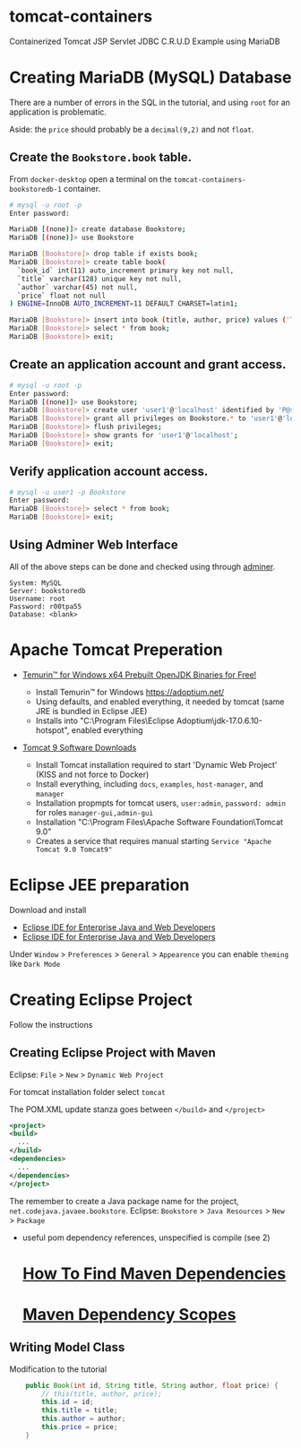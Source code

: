 # tomcat-containers
Containerized Tomcat JSP Servlet JDBC C.R.U.D Example using MariaDB

# Creating MariaDB (MySQL) Database

There are a number of errors in the SQL in the tutorial, and using `root` for an application is problematic.

Aside: the `price` should probably be a `decimal(9,2)` and not `float`.

## Create the `Bookstore.book` table.

From `docker-desktop` open a terminal on the `tomcat-containers-bookstoredb-1` container.

```bash
# mysql -u root -p
Enter password:

MariaDB [(none)]> create database Bookstore;
MariaDB [(none)]> use Bookstore

MariaDB [Bookstore]> drop table if exists book;
MariaDB [Bookstore]> create table book(
  `book_id` int(11) auto_increment primary key not null,
  `title` varchar(128) unique key not null,
  `author` varchar(45) not null,
  `price` float not null
) ENGINE=InnoDB AUTO_INCREMENT=11 DEFAULT CHARSET=latin1;

MariaDB [Bookstore]> insert into book (title, author, price) values ('Thinking in Java', 'Bruce Eckel', '25.69');
MariaDB [Bookstore]> select * from book;
MariaDB [Bookstore]> exit;
```

## Create an application account and grant access.

```bash
# mysql -u root -p
Enter password:
MariaDB [(none)]> use Bookstore;
MariaDB [Bookstore]> create user 'user1'@'localhost' identified by 'P@ssw0rd';
MariaDB [Bookstore]> grant all privileges on Bookstore.* to 'user1'@'localhost';
MariaDB [Bookstore]> flush privileges;
MariaDB [Bookstore]> show grants for 'user1'@'localhost';
MariaDB [Bookstore]> exit;
```
## Verify application account access.

```bash
# mysql -u user1 -p Bookstore
Enter password:
MariaDB [Bookstore]> select * from book;
MariaDB [Bookstore]> exit;
```
## Using Adminer Web Interface

All of the above steps can be done and checked using through [adminer](http://localhost:8395/).

```
System: MySQL
Server: bookstoredb
Username: root
Password: r00tpa55
Database: <blank>
```

# Apache Tomcat Preperation

* [Temurin™ for Windows x64 Prebuilt OpenJDK Binaries for Free!](https://adoptium.net/)
  * Install Temurin™ for Windows https://adoptium.net/ 
  * Using defaults, and enabled everything, it needed by tomcat (same JRE is bundled in Eclipse JEE)
  * Installs into "C:\Program Files\Eclipse Adoptium\jdk-17.0.6.10-hotspot", enabled everything

* [Tomcat 9 Software Downloads](https://tomcat.apache.org/download-90.cgi)
  * Install Tomcat installation required to start 'Dynamic Web Project' (KISS and not force to Docker)
  * Install everything, including `docs`, `examples`, `host-manager`, and `manager`
  * Installation propmpts for tomcat users, `user:admin`, `password: admin` for roles `manager-gui,admin-gui`
  * Installation "C:\Program Files\Apache Software Foundation\Tomcat 9.0"
  * Creates a service that requires manual starting `Service "Apache Tomcat 9.0 Tomcat9"`
  
# Eclipse JEE preparation

Download and install

* [Eclipse IDE for Enterprise Java and Web Developers](https://www.eclipse.org/downloads/packages/installer)
* [Eclipse IDE for Enterprise Java and Web Developers](https://www.eclipse.org/downloads/packages/release/2022-12/r/eclipse-ide-enterprise-java-and-web-developers)

Under `Window` > `Preferences` > `General` > `Appearence` you can enable `theming` like `Dark Mode`

# Creating Eclipse Project

Follow the instructions

## Creating Eclipse Project with Maven

Eclipse: `File` > `New` > `Dynamic Web Project`

For tomcat installation folder select `tomcat`

The POM.XML update stanza goes between `</build>` and `</project>`

```xml
<project>
<build>
  ...
</build>
<dependencies>
  ...
</dependencies>
</project>
```

The remember to create a Java package name for the project, `net.codejava.javaee.bookstore`.
Eclipse: `Bookstore` > `Java Resources` > `New` > `Package`

* useful pom dependency references, unspecified <scope> is compile (see 2)
  # [How To Find Maven Dependencies](https://www.baeldung.com/java-find-maven-dependencies)
  # [Maven Dependency Scopes](https://www.baeldung.com/maven-dependency-scopes)

## Writing Model Class

Modification to the tutorial

```java
	public Book(int id, String title, String author, float price) {
		// this(title, author, price);
		this.id = id;
		this.title = title;
		this.author = author;
		this.price = price;
	}
```